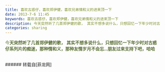 ```yaml
---
title: 喜欢古惑仔，喜欢郑伊健，喜欢兄弟情和义的进来顶一下
date: 2013-7-6 11:45
keywords: 喜欢古惑仔，喜欢郑伊健，喜欢兄弟情和义的进来顶一下
description: 今天突然听了几首郑伊健的歌， 其实不想多说什么，只想回忆一下年少时对古惑仔系列片的痴迷，那种情和义，那种友情岁月不会忘...朋友过来支持下吧，哈哈$('swf_ElG').innerHTML=AC_FL_RunContent('width', '500', 'height', '375', 'allowNetworking', 'internal', 'allowScriptAccess', 'never', 'src', encodeURI('http://www.xiami.com/widget/16877798_1770439736,_235_346_FF8719_494949_1/multiPlayer.swf'), 'quality', 'high', 'bgcolor', '#ffffff', 'wmode', 'transparent', 'allowfullscreen', 'true'); 
categories: sharing
---
```

<td class="t_f" id="postmessage_17389">

<font face="Helvetica"><font color="darkolivegreen">今<strong>天突然听了几首郑伊健的歌， 其实不想多说什么，只想回忆一下年少时对古惑仔系列片的痴迷，那种情和义，那种友情岁月不会忘...</strong></font></font><strong><font face="Helvetica"><font color="#556b2f">朋友过来支持下吧，哈哈<span id="swf_ElG"></span><script reload="1" type="f0b7ad1590b4b160b9fcce78-text/javascript">$('swf_ElG').innerHTML=AC_FL_RunContent('width', '500', 'height', '375', 'allowNetworking', 'internal', 'allowScriptAccess', 'never', 'src', encodeURI('http://www.xiami.com/widget/16877798_1770439736,_235_346_FF8719_494949_1/multiPlayer.swf'), 'quality', 'high', 'bgcolor', '#ffffff', 'wmode', 'transparent', 'allowfullscreen', 'true');</script></font></font></strong><br/>
<font color="#000000"> </font><br/>
</td>
###### 转载自[菲龙网]